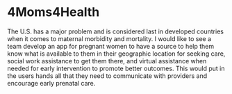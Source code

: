 # 4Moms4Health
The U.S. has a major problem and is considered last in developed countries when it comes to maternal morbidity and mortality. I would like to see a team develop an app for pregnant women to have a source to help them know what is available to them in their geographic location for seeking care, social work assistance to get them there, and virtual assistance when needed for early intervention to promote better outcomes. This would put in the users hands all that they need to communicate with providers and encourage early prenatal care.
